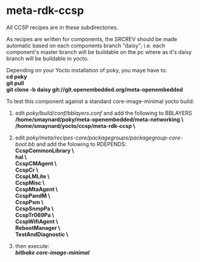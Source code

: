 meta-rdk-ccsp
=============

All CCSP recipes are in these subdirectories.

As recipes are written for components, the SRCREV should be made automatic based on each components branch "daisy"; i.e. each component's master branch will be buildable on the pc where as it's daisy branch will be buildable in yocto.

Depending on your Yocto installation of poky, you maye have to:<br>
<b>
cd poky<br>
git pull<br>
git clone -b daisy git://git.openembedded.org/meta-openembedded<br>
</b>

To test this component against a standard core-image-minimal yocto build:

1) edit <i>poky/build/conf/bblayers.conf</i> and add the following to BBLAYERS<br>
   <b>/home/smaynard/poky/meta-openembedded/meta-networking \\</b><br>
   <b>/home/smaynard/yocto/ccsp/meta-rdk-ccsp \\</b>

2) edit <i>poky/meta/recipes-core/packagegroups/packagegroup-core-boot.bb</i> and add the folowing to RDEPENDS:<br>
   <b>CcspCommonLibrary \\</b><br>
   <b>hal \\</b><br>
   <b>CcspCMAgent \\</b><br>
   <b>CcspCr \\</b><br>
   <b>CcspLMLite \\</b><br>
   <b>CcspMisc \\</b><br>
   <b>CcspMtaAgent \\</b><br>
   <b>CcspPandM \\</b><br>
   <b>CcspPsm \\</b><br>
   <b>CcspSnmpPa \\</b><br>
   <b>CcspTr069Pa \\</b><br>
   <b>CcspWifiAgent \\</b><br>
   <b>RebootManager \\</b><br>
   <b>TestAndDiagnostic \\</b><br>

3) then execute:<br><b><i>bitbake core-image-minimal</i></b>
